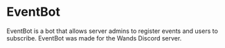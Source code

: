 # EventBot

EventBot is a bot that allows server admins to register events and users to subscribe. EventBot was made for the Wands Discord server.
